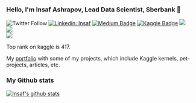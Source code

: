 ### Hello, I'm Insaf Ashrapov, Lead Data Scientist, Sberbank 👋
![Twitter Follow](https://img.shields.io/twitter/follow/iashrapov?style=social)
[![Linkedin: Insaf](https://img.shields.io/badge/-Insaf%20Ashrapov-blue?style=flat-square&logo=Linkedin&logoColor=white&link=https://www.linkedin.com/in/iashrapov/)](https://www.linkedin.com/in/iashrapov/)
[![Medium Badge](https://img.shields.io/badge/-insaf-000000?style=flat&labelColor=000000&logo=Medium&link=https://medium.com/@insafashrapov)](https://medium.com/@insafashrapov)
[![Kaggle Badge](https://img.shields.io/badge/-insaf-teal?style=flat&logo=kaggle&logoColor=deepblue&link=https://www.kaggle.com/insaff)](https://www.kaggle.com/insaff)
![](https://komarev.com/ghpvc/?usernamediyago&color=36b812)<br>
![](https://img.shields.io/github/followers/diyago?style=social)<br>
![](https://img.shields.io/github/stars/diyago?style=social)<br>

Top rank on kaggle is 417.

My [portfolio](https://diyago.github.io/) with some of my projects, which include Kaggle kernels, pet-projects, articles, etc.

### My Github stats
[![Insaf's github stats](https://github-readme-stats.vercel.app/api?username=diyago)](https://github.com/diyago/github-readme-stats)
